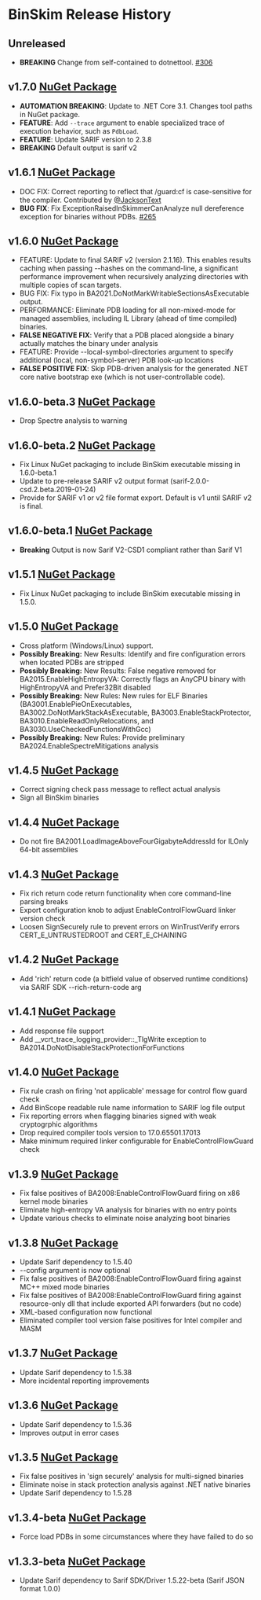 # BinSkim Release History

## Unreleased

* **BREAKING** Change from self-contained to dotnettool. [#306](https://github.com/microsoft/binskim/pull/306)

## **v1.7.0** [NuGet Package](https://www.nuget.org/packages/Microsoft.CodeAnalysis.BinSkim/1.7.0)
* **AUTOMATION BREAKING**: Update to .NET Core 3.1. Changes tool paths in NuGet package. 
* **FEATURE**: Add `--trace` argument to enable specialized trace of execution behavior, such as `PdbLoad`.
* **FEATURE**: Update SARIF version to 2.3.8
* **BREAKING** Default output is sarif v2

## **v1.6.1** [NuGet Package](https://www.nuget.org/packages/Microsoft.CodeAnalysis.BinSkim/1.6.1)
* DOC FIX: Correct reporting to reflect that /guard:cf is case-sensitive for the compiler. Contributed by [@JacksonText](https://github.com/JacksonTech)
* **BUG FIX**: Fix ExceptionRaisedInSkimmerCanAnalyze null dereference exception for binaries without PDBs. [#265](https://github.com/microsoft/binskim/issues/265)

## **v1.6.0** [NuGet Package](https://www.nuget.org/packages/Microsoft.CodeAnalysis.BinSkim/1.6.0)
* FEATURE: Update to final SARIF v2 (version 2.1.16). This enables results caching when passing --hashes on the command-line, a significant performance improvement when recursively analyzing directories with multiple copies of scan targets.
* BUG FIX: Fix typo in BA2021.DoNotMarkWritableSectionsAsExecutable output.
* PERFORMANCE: Eliminate PDB loading for all non-mixed-mode for managed assemblies, including IL Library (ahead of time compiled) binaries.
* **FALSE NEGATIVE FIX**: Verify that a PDB placed alongside a binary actually matches the binary under analysis
* FEATURE: Provide --local-symbol-directories argument to specify additional (local, non-symbol-server) PDB look-up locations
* **FALSE POSITIVE FIX**: Skip PDB-driven analysis for the generated .NET core native bootstrap exe (which is not user-controllable code).

## **v1.6.0-beta.3** [NuGet Package](https://www.nuget.org/packages/Microsoft.CodeAnalysis.BinSkim/1.6.0-beta.3)
* Drop Spectre analysis to warning

## **v1.6.0-beta.2** [NuGet Package](https://www.nuget.org/packages/Microsoft.CodeAnalysis.BinSkim/1.6.0-beta.2)
* Fix Linux NuGet packaging to include BinSkim executable missing in 1.6.0-beta.1
* Update to pre-release SARIF v2 output format (sarif-2.0.0-csd.2.beta.2019-01-24)
* Provide for SARIF v1 or v2 file format export. Default is v1 until SARIF v2 is final.

## **v1.6.0-beta.1** [NuGet Package](https://www.nuget.org/packages/Microsoft.CodeAnalysis.BinSkim/1.6.0-beta.1)
* **Breaking** Output is now Sarif V2-CSD1 compliant rather than Sarif V1  

## **v1.5.1** [NuGet Package](https://www.nuget.org/packages/Microsoft.CodeAnalysis.BinSkim/1.5.1)
* Fix Linux NuGet packaging to include BinSkim executable missing in 1.5.0.

## **v1.5.0** [NuGet Package](https://www.nuget.org/packages/Microsoft.CodeAnalysis.BinSkim/1.5.0)
* Cross platform (Windows/Linux) support.
* **Possibly Breaking:** New Results: Identify and fire configuration errors when located PDBs are stripped
* **Possibly Breaking:** New Results: False negative removed for BA2015.EnableHighEntropyVA:  Correctly flags an AnyCPU binary with HighEntropyVA and Prefer32Bit disabled
* **Possibly Breaking:** New Rules: New rules for ELF Binaries (BA3001.EnablePieOnExecutables, BA3002.DoNotMarkStackAsExecutable, BA3003.EnableStackProtector, BA3010.EnableReadOnlyRelocations, and BA3030.UseCheckedFunctionsWithGcc)
* **Possibly Breaking:** New Rules: Provide preliminary BA2024.EnableSpectreMitigations analysis

## **v1.4.5** [NuGet Package](https://www.nuget.org/packages/Microsoft.CodeAnalysis.BinSkim/1.4.5)
* Correct signing check pass message to reflect actual analysis
* Sign all BinSkim binaries

## **v1.4.4** [NuGet Package](https://www.nuget.org/packages/Microsoft.CodeAnalysis.BinSkim/1.4.4)
* Do not fire BA2001.LoadImageAboveFourGigabyteAddressId for ILOnly 64-bit assemblies

## **v1.4.3** [NuGet Package](https://www.nuget.org/packages/Microsoft.CodeAnalysis.BinSkim/1.4.3)
* Fix rich return code return functionality when core command-line parsing breaks
* Export configuration knob to adjust EnableControlFlowGuard linker version check
* Loosen SignSecurely rule to prevent errors on WinTrustVerify errors CERT_E_UNTRUSTEDROOT and CERT_E_CHAINING

## **v1.4.2** [NuGet Package](https://www.nuget.org/packages/Microsoft.CodeAnalysis.BinSkim/1.4.2)
* Add 'rich' return code (a bitfield value of observed runtime conditions) via SARIF SDK --rich-return-code arg

## **v1.4.1** [NuGet Package](https://www.nuget.org/packages/Microsoft.CodeAnalysis.BinSkim/1.4.1)
* Add response file support
* Add __vcrt_trace_logging_provider::_TlgWrite exception to BA2014.DoNotDisableStackProtectionForFunctions

## **v1.4.0** [NuGet Package](https://www.nuget.org/packages/Microsoft.CodeAnalysis.BinSkim/1.4.0)
* Fix rule crash on firing 'not applicable' message for control flow guard check
* Add BinScope readable rule name information to SARIF log file output
* Fix reporting errors when flagging binaries signed with weak cryptogrphic algorithms
* Drop required compiler tools version to 17.0.65501.17013
* Make minimum required linker configurable for EnableControlFlowGuard check

## **v1.3.9** [NuGet Package](https://www.nuget.org/packages/Microsoft.CodeAnalysis.BinSkim/1.3.9)
* Fix false positives of BA2008:EnableControlFlowGuard firing on x86 kernel mode binaries
* Eliminate high-entropy VA analysis for binaries with no entry points
* Update various checks to eliminate noise analyzing boot binaries

## **v1.3.8** [NuGet Package](https://www.nuget.org/packages/Microsoft.CodeAnalysis.BinSkim/1.3.8)
* Update Sarif dependency to 1.5.40
* --config argument is now optional
* Fix false positives of BA2008:EnableControlFlowGuard firing against MC++ mixed mode binaries
* Fix false positives of BA2008:EnableControlFlowGuard firing against resource-only dll that include exported API forwarders (but no code)
* XML-based configuration now functional
* Eliminated compiler tool version false positives for Intel compiler and MASM

## **v1.3.7** [NuGet Package](https://www.nuget.org/packages/Microsoft.CodeAnalysis.BinSkim/1.3.7)
* Update Sarif dependency to 1.5.38
* More incidental reporting improvements

## **v1.3.6** [NuGet Package](https://www.nuget.org/packages/Microsoft.CodeAnalysis.BinSkim/1.3.6)
* Update Sarif dependency to 1.5.36
* Improves output in error cases

## **v1.3.5** [NuGet Package](https://www.nuget.org/packages/Microsoft.CodeAnalysis.BinSkim/1.3.5)
* Fix false positives in 'sign securely' analysis for multi-signed binaries
* Eliminate noise in stack protection analysis against .NET native binaries
* Update Sarif dependency to 1.5.28

## **v1.3.4-beta** [NuGet Package](https://www.nuget.org/packages/Microsoft.CodeAnalysis.BinSkim/1.3.4-beta) 
* Force load PDBs in some circumstances where they have failed to do so

## **v1.3.3-beta** [NuGet Package](https://www.nuget.org/packages/Microsoft.CodeAnalysis.BinSkim/1.3.3-beta) 
* Update Sarif dependency to Sarif SDK/Driver 1.5.22-beta (Sarif JSON format 1.0.0)
